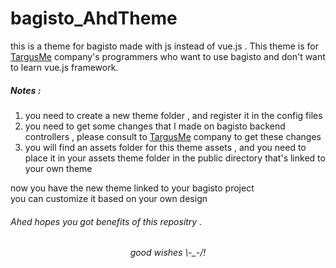 # bagisto_AhdTheme
this is a theme for bagisto made with js instead of vue.js . This theme is for <a href="http://targusme.com/">TargusMe</a> company's programmers who want to use bagisto and don't want to learn vue.js framework.
<h5>Notes :</h5>
<ol>
  <li>you need to create a new theme folder , and register it in the config files</li>
  <li>you need to get some changes that I made on bagisto backend controllers , please consult to <a href="http://targusme.com/">TargusMe</a> company to get these changes </li>
  <li>you will find an assets folder for this theme assets , and you need to place it in your assets theme folder in the public directory that's linked to your own theme</li>
</ol>
<span>now you have the new theme linked to your bagisto project <br> you can customize it based on your own design</span><br>
<h6>Ahed hopes you got benefits of this repositry .</h6>
<div style="text-align: center">
    <h6>good wishes \-_-/!</h6>
</div>
